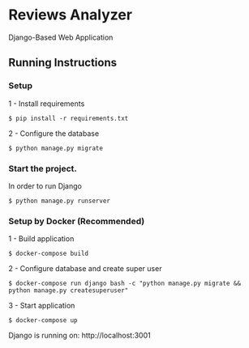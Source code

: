 # Reviews Analyzer

Django-Based Web Application

## Running Instructions

### Setup
1 - Install requirements
````
$ pip install -r requirements.txt
````
2 - Configure the database
````
$ python manage.py migrate
````
### Start the project.

In order to run Django
````
$ python manage.py runserver
````

### Setup by Docker (Recommended)
1 - Build application
````
$ docker-compose build
````
2 - Configure database and create super user  
````
$ docker-compose run django bash -c "python manage.py migrate && python manage.py createsuperuser"
````
3 - Start application
````
$ docker-compose up
````

Django is running on: http://localhost:3001
